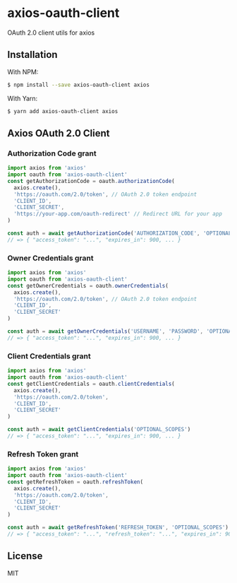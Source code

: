 # axios-oauth-client

OAuth 2.0 client utils for axios

## Installation

With NPM:

```bash
$ npm install --save axios-oauth-client axios
```

With Yarn:

```bash
$ yarn add axios-oauth-client axios
```

## Axios OAuth 2.0 Client

### Authorization Code grant

```javascript
import axios from 'axios'
import oauth from 'axios-oauth-client'
const getAuthorizationCode = oauth.authorizationCode(
  axios.create(),
  'https://oauth.com/2.0/token', // OAuth 2.0 token endpoint
  'CLIENT_ID',
  'CLIENT_SECRET',
  'https://your-app.com/oauth-redirect' // Redirect URL for your app
)

const auth = await getAuthorizationCode('AUTHORIZATION_CODE', 'OPTIONAL_SCOPES')
// => { "access_token": "...", "expires_in": 900, ... }
```

### Owner Credentials grant

```javascript
import axios from 'axios'
import oauth from 'axios-oauth-client'
const getOwnerCredentials = oauth.ownerCredentials(
  axios.create(),
  'https://oauth.com/2.0/token', // OAuth 2.0 token endpoint
  'CLIENT_ID',
  'CLIENT_SECRET'
)

const auth = await getOwnerCredentials('USERNAME', 'PASSWORD', 'OPTIONAL_SCOPES')
// => { "access_token": "...", "expires_in": 900, ... }
```

### Client Credentials grant

```javascript
import axios from 'axios'
import oauth from 'axios-oauth-client'
const getClientCredentials = oauth.clientCredentials(
  axios.create(),
  'https://oauth.com/2.0/token',
  'CLIENT_ID',
  'CLIENT_SECRET'
)

const auth = await getClientCredentials('OPTIONAL_SCOPES')
// => { "access_token": "...", "expires_in": 900, ... }
```

### Refresh Token grant

```javascript
import axios from 'axios'
import oauth from 'axios-oauth-client'
const getRefreshToken = oauth.refreshToken(
  axios.create(),
  'https://oauth.com/2.0/token',
  'CLIENT_ID',
  'CLIENT_SECRET'
)

const auth = await getRefreshToken('REFRESH_TOKEN', 'OPTIONAL_SCOPES')
// => { "access_token": "...", "refresh_token": "...", "expires_in": 900, ... }
```

## License

MIT
